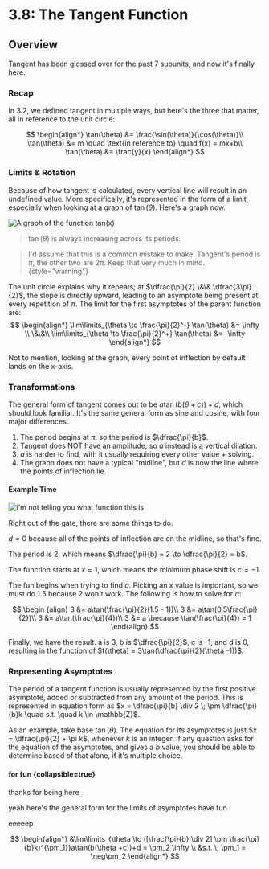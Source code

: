 # 3.8: The Tangent Function

## Overview
Tangent has been glossed over for the past 7 subunits, and now it's finally here.

### Recap
In 3.2, we defined tangent in multiple ways, but here's the three that matter, all in reference to the unit circle:

$$
\begin{align*}
\tan(\theta) &= \frac{\sin(\theta)}{\cos(\theta)}\\
\tan(\theta) &= m \quad \text{in reference to} \quad f(x) = mx+b\\
\tan(\theta) &= \frac{y}{x}
\end{align*}
$$

### Limits & Rotation
Because of how tangent is calculated, every vertical line will result in an undefined value.
More specifically, it's represented in the form of a limit, especially when looking at a graph of $\tan(\theta)$.
Here's a graph now.

![A graph of the function tan(x)](3.8.tangent.png)

> $\tan(\theta)$ is always increasing across its periods.

> I'd assume that this is a common mistake to make.
Tangent's period is $\pi$, the other two are $2\pi$.
Keep that very much in mind.
{style="warning"}

The unit circle explains why it repeats; at $\dfrac{\pi}{2} \&\& \dfrac{3\pi}{2}$, the slope is directly upward, leading to an asymptote being present at every repetition of $\pi$.
The limit for the first asymptotes of the parent function are:
$$
\begin{align*}
\lim\limits_{\theta \to \frac{\pi}{2}^-} \tan(\theta) &= \infty \\
\&\&\\
\lim\limits_{\theta \to \frac{\pi}{2}^+} \tan(\theta) &= -\infty
\end{align*}
$$

Not to mention, looking at the graph, every point of inflection by default lands on the x-axis.

### Transformations
The general form of tangent comes out to be $a\tan(b(\theta +c))+d$, which should look familiar.
It's the same general form as sine and cosine, with four major differences.

1. The period begins at $\pi$, so the period is $\dfrac{\pi}{b}$.
2. Tangent does NOT have an amplitude, so $a$ instead is a vertical dilation.
3. $a$ is harder to find, with it usually requiring every other value + solving.
4. The graph does not have a typical "midline", but $d$ is now the line where the points of inflection lie.

#### Example Time

![i'm not telling you what function this is](3.8.tangenttransformed.png)

Right out of the gate, there are some things to do.

$d = 0$ because all of the points of inflection are on the midline, so that's fine.

The period is 2, which means $\dfrac{\pi}{b} = 2 \to \dfrac{\pi}{2} = b$.

The function starts at $x = 1$, which means the minimum phase shift is $c = -1$.

The fun begins when trying to find $a$.
Picking an x value is important, so we must do 1.5 because 2 won't work.
The following is how to solve for $a$:

$$
\begin {align}
3 &= a\tan(\frac{\pi}{2}(1.5 - 1))\\
3 &= a\tan(0.5\frac{\pi}{2})\\
3 &= a\tan(\frac{\pi}{4})\\
3 &= a \because \tan(\frac{\pi}{4}) = 1
\end{align}
$$

Finally, we have the result.
a is 3, b is $\dfrac{\pi}{2}$, c is -1, and d is 0, resulting in the function of $f(\theta) = 3\tan(\dfrac{\pi}{2}(\theta -1))$.

### Representing Asymptotes
The period of a tangent function is usually represented by the first positive asymptote, added or subtracted from any amount of the period.
This is represented in equation form as $x = \dfrac{\pi}{b} \div 2 \; \pm \dfrac{\pi}{b}k \quad s.t. \quad  k \in \mathbb{Z}$.

As an example, take base $\tan(\theta)$.
The equation for its asymptotes is just $x = \dfrac{\pi}{2} + \pi k$, whenever $k$ is an integer.
If any question asks for the equation of the asymptotes, and gives a $b$ value, you should be able to determine based of that alone, if it's multiple choice.

#### for fun {collapsible=true}
thanks for being here

yeah here's the general form for the limits of asymptotes
have fun

eeeeep

$$
\begin{align*}
&\lim\limits_{\theta \to ([\frac{\pi}{b} \div 2] \pm \frac{\pi}{b}k)^{\pm_1}}a\tan(b(\theta +c))+d = \pm_2 \infty \\
&s.t. \; \pm_1 = \neg\pm_2
\end{align*}
$$